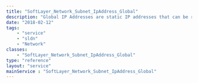 ```yaml
---
title: "SoftLayer_Network_Subnet_IpAddress_Global"
description: "Global IP Addresses are static IP addresses that can be routed to any server within the SoftLayer network. Global IP Addresses are not restricted to routing within the same datacenter. "
date: "2018-02-12"
tags:
    - "service"
    - "sldn"
    - "Network"
classes:
    - "SoftLayer_Network_Subnet_IpAddress_Global"
type: "reference"
layout: "service"
mainService : "SoftLayer_Network_Subnet_IpAddress_Global"
---
```

